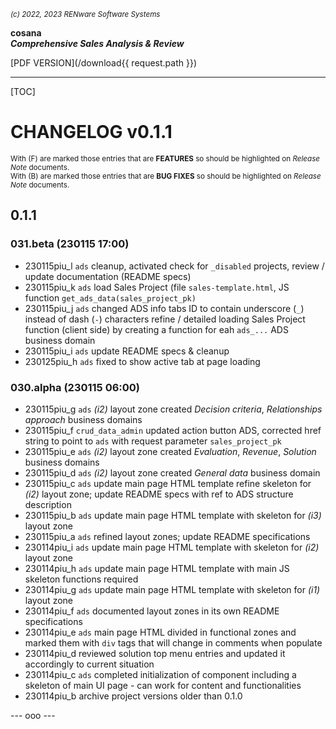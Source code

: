 <small>*(c) 2022, 2023 RENware Software Systems*</small>

**cosana**    
***Comprehensive Sales Analysis & Review***

[PDF VERSION](/download{{ request.path }})

***

[TOC]

# CHANGELOG v0.1.1

<small>With (F) are marked those entries that are **FEATURES** so should be highlighted on *Release Note* documents.</small>    
<small>With (B) are marked those entries that are **BUG FIXES** so should be highlighted on *Release Note* documents.</small>

## 0.1.1

### 031.beta (230115 17:00)

* 230115piu_l `ads` cleanup, activated check for `_disabled` projects, review / update documentation (README specs)
* 230115piu_k `ads` load Sales Project (file `sales-template.html`, JS function `get_ads_data(sales_project_pk)`
* 230115piu_j `ads` changed ADS info tabs ID to contain underscore (`_`) instead of dash (`-`) characters refine / detailed loading Sales Project function (client side) by creating a function for eah `ads_...` ADS business domain
* 230115piu_i `ads` update README specs & cleanup
* 230125piu_h `ads` fixed to show active tab at page loading

### 030.alpha (230115 06:00)

* 230115piu_g `ads` *(i2)* layout zone created *Decision criteria*, *Relationships approach* business domains
* 230115piu_f `crud_data_admin` updated action button ADS, corrected href string to point to `ads` with request parameter `sales_project_pk`
* 230115piu_e `ads` *(i2)* layout zone created *Evaluation*, *Revenue*, *Solution* business domains
* 230115piu_d `ads` *(i2)* layout zone created *General data* business domain
* 230115piu_c `ads`  update main page HTML template refine skeleton for *(i2)* layout zone; update README specs with ref to ADS structure description
* 230115piu_b `ads` update main page HTML template with skeleton for *(i3)* layout zone
* 230115piu_a `ads` refined layout zones; update README specifications
* 230114piu_i `ads`  update main page HTML template with skeleton for *(i2)* layout zone
* 230114piu_h `ads` update main page HTML template with main JS skeleton functions required
* 230114piu_g `ads` update main page HTML template with skeleton for *(i1)* layout zone
* 230114piu_f `ads` documented layout zones in its own README specifications
* 230114piu_e `ads` main page HTML divided in functional zones and marked them with `div` tags that will change in comments when populate
* 230114piu_d reviewed solution top menu entries and updated it accordingly to current situation
* 230114piu_c `ads` completed initialization of component including a skeleton of main UI page - can work for content and functionalities
* 230114piu_b archive project versions older than 0.1.0


--- ooo ---
